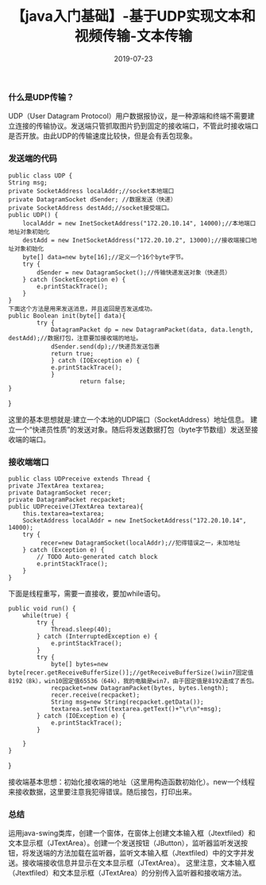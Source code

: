 ﻿---
layout: post
title: "【java入门基础】-基于UDP实现文本和视频传输-文本传输"
date: 2019-07-23  
tag: java入门基础 
---



### 什么是UDP传输？
   UDP（User Datagram Protocol）用户数据报协议，是一种源端和终端不需要建立连接的传输协议。发送端只管抓取图片扔到固定的接收端口，不管此时接收端口是否开放。由此UDP的传输速度比较快，但是会有丢包现象。

### 发送端的代码

    public class UDP {
	String msg;
	private SocketAddress localAddr;//socket本地端口	
	private DatagramSocket dSender;	//数据发送（快递）
	private SocketAddress destAdd;//socket接受端口。
	public UDP() {	
		localAddr = new InetSocketAddress("172.20.10.14", 14000);//本地端口地址对象初始化
		destAdd = new InetSocketAddress("172.20.10.2", 13000);//接收端接口地址对象初始化
		byte[] data=new byte[16];//定义一个16个byte字节。
		try {
			dSender = new DatagramSocket();//传输快递发送对象（快递员）
		} catch (SocketException e) {
			e.printStackTrace();
		}
	}
    下面这个方法是用来发送消息，并且返回是否发送成功。
	public Boolean init(byte[] data){			
			try {
				DatagramPacket dp = new DatagramPacket(data, data.length, destAdd);//数据打包，注意要加接收端的地址。
				dSender.send(dp);//快递员发送包裹
				return true;	
				} catch (IOException e) {
				e.printStackTrace();
				}
						return false;
	}
}


这里的基本思想就是:建立一个本地的UDP端口（SocketAddress）地址信息。
建立一个“快递员性质”的发送对象。随后将发送数据打包（byte字节数组）发送至接收端的端口。
### 接收端端口

    public class UDPreceive extends Thread {
	private JTextArea textarea;
	private DatagramSocket recer;
	private DatagramPacket recpacket;
	public UDPreceive(JTextArea textarea){
		this.textarea=textarea;
		SocketAddress localAddr = new InetSocketAddress("172.20.10.14", 14000);
		try {
			 recer=new DatagramSocket(localAddr);//犯得错误之一，未加地址
		} catch (Exception e) {
			// TODO Auto-generated catch block
			e.printStackTrace();
		}
	}
下面是线程重写，需要一直接收，要加while语句。

	public void run() {
		while(true) {
			try {
				Thread.sleep(40);
			} catch (InterruptedException e) {
				e.printStackTrace();
			}
			try {
				byte[] bytes=new byte[recer.getReceiveBufferSize()];//getReceiveBufferSize()wiin7固定值8192（8k），win10固定值65536（64k），我的电脑是win7，由于固定值是8192造成了丢包。
				recpacket=new DatagramPacket(bytes, bytes.length);
				recer.receive(recpacket);
				String msg=new String(recpacket.getData());
				textarea.setText(textarea.getText()+"\r\n"+msg);
			} catch (IOException e) {
				e.printStackTrace();
			}
			
		}
	}
	
		

}

接收端基本思想：初始化接收端的地址（这里用构造函数初始化）。new一个线程来接收数据，这里要注意我犯得错误。随后接包，打印出来。

### 总结
运用java-swing类库，创建一个窗体，在窗体上创建文本输入框（Jtextfiled）和文本显示框（JTextArea）。创建一个发送按钮（JButton），监听器监听发送按钮，将发送端的方法加载在监听器，监听文本输入框（Jtextfiled）中的文字并发送。接收端接收信息并显示在文本显示框（JTextArea）。
这里注意，文本输入框（Jtextfiled）和文本显示框（JTextArea）的分别传入监听器和接收端方法。

    
